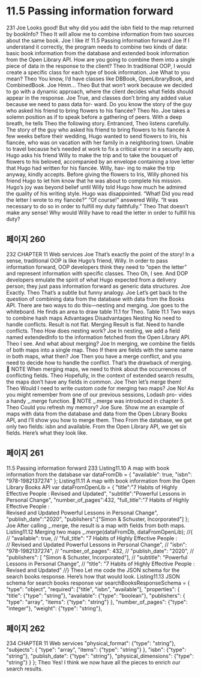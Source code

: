 # 11.5 Passing information forward

231
Joe Looks good! But why did you add the isbn field to the map returned by
bookInfo?
Theo It will allow me to combine information from two sources about the same book.
Joe I like it!
11.5 Passing information forward
Joe If I understand it correctly, the program needs to combine two kinds of data:
basic book information from the database and extended book information
from the Open Library API. How are you going to combine them into a single
piece of data in the response to the client?
Theo In traditional OOP, I would create a specific class for each type of book
information.
Joe What to you mean?
Theo You know, I’d have classes like DBBook, OpenLibraryBook, and CombinedBook.
Joe Hmm...
Theo But that won’t work because we decided to go with a dynamic approach, where
the client decides what fields should appear in the response.
Joe True, and classes don’t bring any added value because we need to pass data for-
ward. Do you know the story of the guy who asked his friend to bring flowers to
his fiancée?
Theo No.
Joe takes a solemn position as if to speak before a gathering of peers. With a deep breath,
he tells Theo the following story. Entranced, Theo listens carefully.
The story of the guy who asked his friend to bring flowers to his fiancée
A few weeks before their wedding, Hugo wanted to send flowers to Iris, his fiancée,
who was on vacation with her family in a neighboring town. Unable to travel because
he’s needed at work to fix a critical error in a security app, Hugo asks his friend Willy
to make the trip and to take the bouquet of flowers to his beloved, accompanied by
an envelope containing a love letter that Hugo had written for his fiancée. Willy, hav-
ing to make the trip anyway, kindly accepts.
Before giving the flowers to Iris, Willy phoned his friend Hugo to let him know that he
was about to complete his mission. Hugo’s joy was beyond belief until Willy told Hugo
how much he admired the quality of his writing style.
Hugo was disappointed. “What! Did you read the letter I wrote to my fiancée?”
“Of course!” answered Willy. “It was necessary to do so in order to fulfill my duty
faithfully.”
Theo That doesn’t make any sense! Why would Willy have to read the letter in order
to fulfill his duty?

## 페이지 260

232 CHAPTER 11 Web services
Joe That’s exactly the point of the story! In a sense, traditional OOP is like Hugo’s
friend, Willy. In order to pass information forward, OOP developers think they
need to “open the letter” and represent information with specific classes.
Theo Oh, I see. And DOP developers emulate the spirit of what Hugo expected from
a delivery person; they just pass information forward as generic data structures.
Joe Exactly.
Theo That’s a subtle but funny analogy.
Joe Let’s get back to the question of combining data from the database with data
from the Books API. There are two ways to do this—nesting and merging.
Joe goes to the whiteboard. He finds an area to draw table 11.1 for Theo.
Table 11.1 Two ways to combine hash maps
Advantages Disadvantages
Nesting No need to handle conflicts. Result is not flat.
Merging Result is flat. Need to handle conflicts.
Theo How does nesting work?
Joe In nesting, we add a field named extendedInfo to the information fetched
from the Open Library API.
Theo I see. And what about merging?
Joe In merging, we combine the fields of both maps into a single map.
Theo If there are fields with the same name in both maps, what then?
Joe Then you have a merge conflict, and you need to decide how to handle the
conflict. That’s the drawback of merging.
 NOTE When merging maps, we need to think about the occurrences of conflicting
fields.
Theo Hopefully, in the context of extended search results, the maps don’t have any
fields in common.
Joe Then let’s merge them!
Theo Would I need to write custom code for merging two maps?
Joe No! As you might remember from one of our previous sessions, Lodash pro-
vides a handy _.merge function.
 NOTE _.merge was introduced in chapter 5.
Theo Could you refresh my memory?
Joe Sure. Show me an example of maps with data from the database and data from
the Open Library Books API, and I’ll show you how to merge them.
Theo From the database, we get only two fields: isbn and available. From the
Open Library API, we get six fields. Here’s what they look like.

## 페이지 261

11.5 Passing information forward 233
Listing11.10 A map with book information from the database
var dataFromDb = {
"available": true,
"isbn": "978-1982137274"
};
Listing11.11 A map with book information from the Open Library Books API
var dataFromOpenLib = {
"title":"7 Habits of Highly Effective People : Revised and Updated",
"subtitle":"Powerful Lessons in Personal Change",
"number_of_pages":432,
"full_title":"7 Habits of Highly Effective People : \
Revised and Updated Powerful Lessons in Personal Change",
"publish_date":"2020",
"publishers":["Simon & Schuster, Incorporated"]
};
Joe After calling _.merge, the result is a map with fields from both maps.
Listing11.12 Merging two maps
_.merge(dataFromDb, dataFromOpenLib);
//{
// "available": true,
// "full_title": "7 Habits of Highly Effective People :\
// Revised and Updated Powerful Lessons in Personal Change",
// "isbn": "978-1982137274",
// "number_of_pages": 432,
// "publish_date": "2020",
// "publishers": [ "Simon & Schuster, Incorporated"],
// "subtitle": "Powerful Lessons in Personal Change",
// "title": "7 Habits of Highly Effective People : Revised and Updated"
//}
Theo Let me code the JSON schema for the search books response. Here’s how that
would look.
Listing11.13 JSON schema for search books response
var searchBooksResponseSchema = {
"type": "object",
"required": ["title", "isbn", "available"],
"properties": {
"title": {"type": "string"},
"available": {"type": "boolean"},
"publishers": {
"type": "array",
"items": {"type": "string"}
},
"number_of_pages": {"type": "integer"},
"weight": {"type": "string"},

## 페이지 262

234 CHAPTER 11 Web services
"physical_format": {"type": "string"},
"subjects": {
"type": "array",
"items": {"type": "string"}
},
"isbn": {"type": "string"},
"publish_date": {"type": "string"},
"physical_dimensions": {"type": "string"}
}
};
Theo Yes! I think we now have all the pieces to enrich our search results.